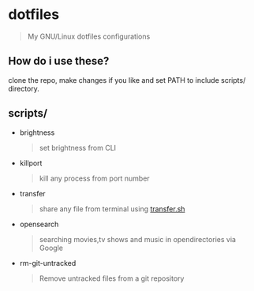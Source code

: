 # dotfiles
> My GNU/Linux dotfiles configurations

## How do i use these?
clone the repo, make changes if you like and set PATH to include scripts/ directory.

## scripts/
* brightness
    > set brightness from CLI
* killport
    > kill any process from port number
* transfer
    > share any file from terminal using [transfer.sh](https://transfer.sh)
* opensearch
    > searching movies,tv shows and music in opendirectories via Google
* rm-git-untracked
    > Remove untracked files from a git repository